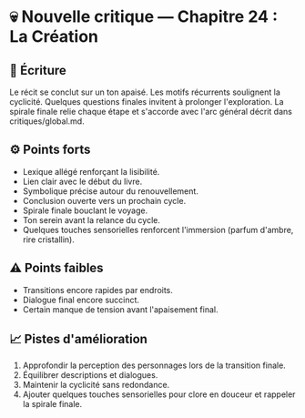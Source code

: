 # 💀 Nouvelle critique — Chapitre 24 : La Création

## 🧠 Écriture
Le récit se conclut sur un ton apaisé. Les motifs récurrents soulignent la cyclicité. Quelques questions finales invitent à prolonger l'exploration. La spirale finale relie chaque étape et s'accorde avec l'arc général décrit dans critiques/global.md.

## ⚙️ Points forts
- Lexique allégé renforçant la lisibilité.
- Lien clair avec le début du livre.
- Symbolique précise autour du renouvellement.
- Conclusion ouverte vers un prochain cycle.
- Spirale finale bouclant le voyage.
- Ton serein avant la relance du cycle.
- Quelques touches sensorielles renforcent l'immersion (parfum d'ambre, rire cristallin).

## ⚠️ Points faibles
- Transitions encore rapides par endroits.
- Dialogue final encore succinct.
- Certain manque de tension avant l'apaisement final.

## 📈 Pistes d'amélioration
1. Approfondir la perception des personnages lors de la transition finale.
2. Équilibrer descriptions et dialogues.
3. Maintenir la cyclicité sans redondance.
4. Ajouter quelques touches sensorielles pour clore en douceur et rappeler la spirale finale.
